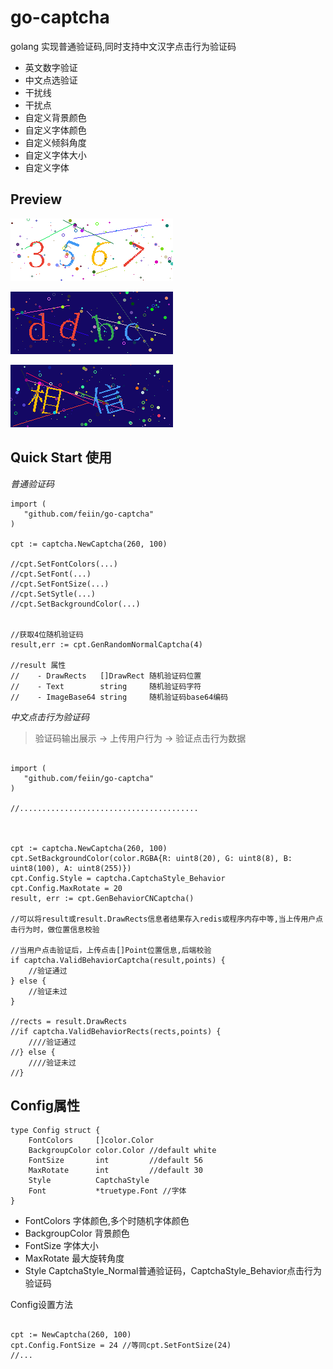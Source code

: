 # go-captcha
golang 实现普通验证码,同时支持中文汉字点击行为验证码

- 英文数字验证
- 中文点选验证
- 干扰线
- 干扰点
- 自定义背景颜色
- 自定义字体颜色
- 自定义倾斜角度
- 自定义字体大小
- 自定义字体

## Preview

![](./previews/test_0.png) 

![](./previews/test_1.png) 

![](./previews/test_2.png)

## Quick Start 使用

*普通验证码*
```
import (
   "github.com/feiin/go-captcha"
)

cpt := captcha.NewCaptcha(260, 100)

//cpt.SetFontColors(...)
//cpt.SetFont(...)
//cpt.SetFontSize(...)
//cpt.SetSytle(...)
//cpt.SetBackgroundColor(...)


//获取4位随机验证码
result,err := cpt.GenRandomNormalCaptcha(4)

//result 属性
//    - DrawRects   []DrawRect 随机验证码位置
//	  - Text        string     随机验证码字符
//	  - ImageBase64 string     随机验证码base64编码

```

*中文点击行为验证码*

> 验证码输出展示 -> 上传用户行为 -> 验证点击行为数据

```

import (
   "github.com/feiin/go-captcha"
)

//........................................



cpt := captcha.NewCaptcha(260, 100)
cpt.SetBackgroundColor(color.RGBA{R: uint8(20), G: uint8(8), B: uint8(100), A: uint8(255)})
cpt.Config.Style = captcha.CaptchaStyle_Behavior
cpt.Config.MaxRotate = 20
result, err := cpt.GenBehaviorCNCaptcha()

//可以将result或result.DrawRects信息者结果存入redis或程序内存中等,当上传用户点击行为时，做位置信息校验

//当用户点击验证后，上传点击[]Point位置信息,后端校验
if captcha.ValidBehaviorCaptcha(result,points) {
    //验证通过
} else {
    //验证未过
}

//rects = result.DrawRects
//if captcha.ValidBehaviorRects(rects,points) {
    ////验证通过
//} else {
    ////验证未过
//}

```


## Config属性

```
type Config struct {
	FontColors     []color.Color
	BackgroupColor color.Color //default white
	FontSize       int         //default 56
	MaxRotate      int         //default 30
	Style          CaptchaStyle
	Font           *truetype.Font //字体
}
```
- FontColors 字体颜色,多个时随机字体颜色
- BackgroupColor 背景颜色
- FontSize 字体大小
- MaxRotate 最大旋转角度
- Style CaptchaStyle_Normal普通验证码，CaptchaStyle_Behavior点击行为验证码


Config设置方法
```

cpt := NewCaptcha(260, 100)
cpt.Config.FontSize = 24 //等同cpt.SetFontSize(24)
//... 


```
